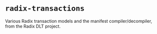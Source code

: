 # `radix-transactions`

Various Radix transaction models and the manifest compiler/decompiler, from the Radix DLT project.
